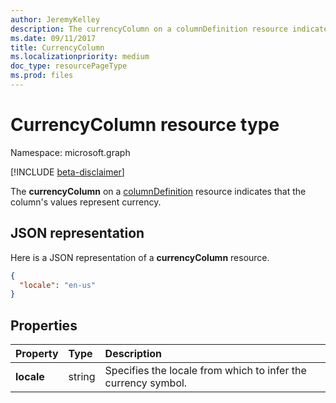 ```yaml
---
author: JeremyKelley
description: The currencyColumn on a columnDefinition resource indicates that the column's values represent currency.
ms.date: 09/11/2017
title: CurrencyColumn
ms.localizationpriority: medium
doc_type: resourcePageType
ms.prod: files
---
```


# CurrencyColumn resource type

Namespace: microsoft.graph

[!INCLUDE [beta-disclaimer](../../includes/beta-disclaimer.md)]

The **currencyColumn** on a [columnDefinition](columndefinition.md) resource indicates that the column's values represent currency.

## JSON representation

Here is a JSON representation of a **currencyColumn** resource.

<!-- { "blockType": "resource", "@odata.type": "microsoft.graph.currencyColumn" } -->

```json
{
  "locale": "en-us"
}
```

## Properties

| Property   | Type   | Description                                                   |
| :--------- | :----- | :------------------------------------------------------------ |
| **locale** | string | Specifies the locale from which to infer the currency symbol. |

<!--
{
  "type": "#page.annotation",
  "description": "",
  "keywords": "",
  "section": "documentation",
  "tocPath": "Resources/CurrencyColumn",
  "suppressions": []
}
-->

